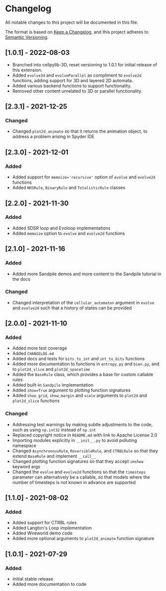 # Changelog

All notable changes to this project will be documented in this file.

The format is based on [Keep a Changelog](https://keepachangelog.com/en/1.0.1/),
and this project adheres to [Semantic Versioning](https://semver.org/spec/v2.0.0.html).

## [1.0.1] - 2022-08-03

- Branched into cellpylib-3D, reset versioning to 1.0.1 for initial release of this extension.
- Added `evolve3d` and `evolveParallel` as compliment to `evolve2d` functions, adding support for 3D and layered 2D automata.
- Added various backend functions to support functionality.
- Removed other content unrelated to 3D or parallel functionality.

## [2.3.1] - 2021-12-25

### Changed

- Changed `plot2d_animate` so that it returns the animation object, to address a problem arising in Spyder IDE

## [2.3.0] - 2021-12-01

### Added

- Added support for `memoize='recursive'` option of `evolve` and `evolve2d` functions
- Added `NKSRule`, `BinaryRule` and `TotalisticRule` classes

## [2.2.0] - 2021-11-30

### Added

- Added SDSR loop and Evoloop implementations
- Added `memoize` option to `evolve` and `evolve2d` functions

## [2.1.0] - 2021-11-16

### Added

- Added more Sandpile demos and more content to the Sandpile tutorial in the docs

### Changed

- Changed interpretation of the `cellular_automaton` argument in `evolve` and `evolve2d` such that a history of states can be provided

## [2.0.0] - 2021-11-10

### Added 

- Added more test coverage
- Added `CHANGELOG.md`
- Added docs and tests for `bits_to_int` and `int_to_bits` functions
- Added more documentation to functions in `entropy.py` and `bien.py`, and to `plot2d_slice` and `plot2d_spacetime`
- Added the `BaseRule` class, which provides a base for custom callable rules
- Added built-in `Sandpile` implementation
- Added `show=True` argument to plotting function signatures
- Added `show_grid`, `show_margin` and `scale` arguments to `plot2d` and `plot2d_slice` functions

### Changed

- Addressing test warnings by making subtle adjustments to the code, such as using `np.int32` instead of `np.int`
- Replaced copyright notice in `README.md` with link to Apache License 2.0
- Importing modules explicitly in `__init__.py` to avoid polluting namespace
- Changed `AsynchronousRule`, `ReversibleRule`, and `CTRBLRule` so that they extend `BaseRule` and implement `__call__`
- Changed plotting function signatures so that they accept `imshow` keyword args
- Changed the `evolve` and `evolve2d` functions so that the `timesteps` parameter can alternatively be a callable,
  so that models where the number of timesteps is not known in advance are supported

## [1.1.0] - 2021-08-02

### Added

- Added support for CTRBL rules
- Added Langton's Loop implementation
- Added Wireworld demo code
- Added more optional arguments to `plot2d_animate` function signature

## [1.0.1] - 2021-07-29

### Added

- Initial stable release
- Added more documentation to code

